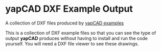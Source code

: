# **yapCAD** DXF Example Output
A collection of DXF files produced by [yapCAD examples](../examples/README.md)

This is a collection of DXF example files so that you can see the type
of output **yapCAD** produces without having to install and run the
code yourself.  You will need a DXF file viewer to see these drawings.

